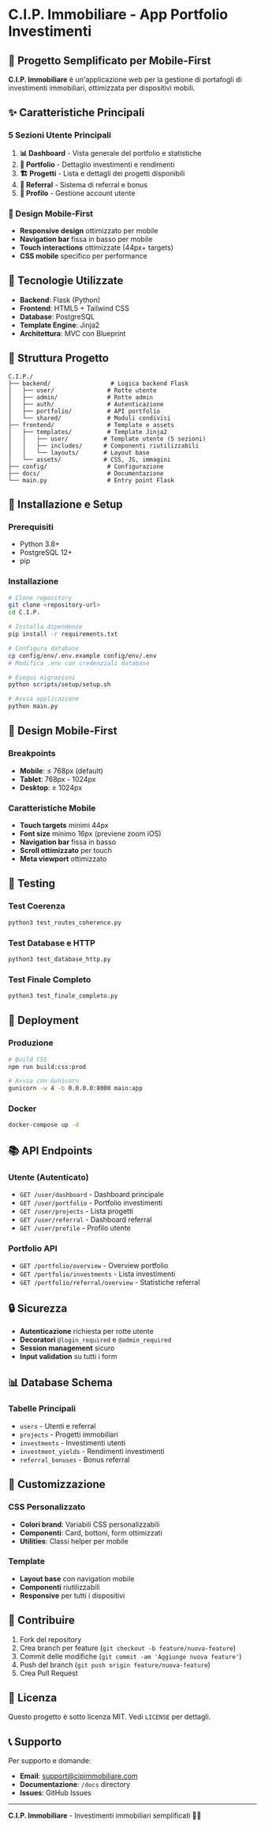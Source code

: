 # C.I.P. Immobiliare - App Portfolio Investimenti

## 🎯 **Progetto Semplificato per Mobile-First**

**C.I.P. Immobiliare** è un'applicazione web per la gestione di portafogli di investimenti immobiliari, ottimizzata per dispositivi mobili.

## ✨ **Caratteristiche Principali**

### **5 Sezioni Utente Principali**
1. **📊 Dashboard** - Vista generale del portfolio e statistiche
2. **💼 Portfolio** - Dettaglio investimenti e rendimenti  
3. **🏗️ Progetti** - Lista e dettagli dei progetti disponibili
4. **🔗 Referral** - Sistema di referral e bonus
5. **👤 Profilo** - Gestione account utente

### **🎨 Design Mobile-First**
- **Responsive design** ottimizzato per mobile
- **Navigation bar** fissa in basso per mobile
- **Touch interactions** ottimizzate (44px+ targets)
- **CSS mobile** specifico per performance

## 🚀 **Tecnologie Utilizzate**

- **Backend**: Flask (Python)
- **Frontend**: HTML5 + Tailwind CSS
- **Database**: PostgreSQL
- **Template Engine**: Jinja2
- **Architettura**: MVC con Blueprint

## 📁 **Struttura Progetto**

```
C.I.P./
├── backend/                 # Logica backend Flask
│   ├── user/               # Rotte utente
│   ├── admin/              # Rotte admin
│   ├── auth/               # Autenticazione
│   ├── portfolio/          # API portfolio
│   └── shared/             # Moduli condivisi
├── frontend/               # Template e assets
│   ├── templates/          # Template Jinja2
│   │   ├── user/          # Template utente (5 sezioni)
│   │   ├── includes/      # Componenti riutilizzabili
│   │   └── layouts/       # Layout base
│   └── assets/            # CSS, JS, immagini
├── config/                 # Configurazione
├── docs/                   # Documentazione
└── main.py                 # Entry point Flask
```

## 🔧 **Installazione e Setup**

### **Prerequisiti**
- Python 3.8+
- PostgreSQL 12+
- pip

### **Installazione**
```bash
# Clone repository
git clone <repository-url>
cd C.I.P.

# Installa dipendenze
pip install -r requirements.txt

# Configura database
cp config/env/.env.example config/env/.env
# Modifica .env con credenziali database

# Esegui migrazioni
python scripts/setup/setup.sh

# Avvia applicazione
python main.py
```

## 📱 **Design Mobile-First**

### **Breakpoints**
- **Mobile**: ≤ 768px (default)
- **Tablet**: 768px - 1024px
- **Desktop**: ≥ 1024px

### **Caratteristiche Mobile**
- **Touch targets** minimi 44px
- **Font size** minimo 16px (previene zoom iOS)
- **Navigation bar** fissa in basso
- **Scroll ottimizzato** per touch
- **Meta viewport** ottimizzato

## 🧪 **Testing**

### **Test Coerenza**
```bash
python3 test_routes_coherence.py
```

### **Test Database e HTTP**
```bash
python3 test_database_http.py
```

### **Test Finale Completo**
```bash
python3 test_finale_completo.py
```

## 🚀 **Deployment**

### **Produzione**
```bash
# Build CSS
npm run build:css:prod

# Avvia con Gunicorn
gunicorn -w 4 -b 0.0.0.0:8000 main:app
```

### **Docker**
```bash
docker-compose up -d
```

## 📚 **API Endpoints**

### **Utente (Autenticato)**
- `GET /user/dashboard` - Dashboard principale
- `GET /user/portfolio` - Portfolio investimenti
- `GET /user/projects` - Lista progetti
- `GET /user/referral` - Dashboard referral
- `GET /user/profile` - Profilo utente

### **Portfolio API**
- `GET /portfolio/overview` - Overview portfolio
- `GET /portfolio/investments` - Lista investimenti
- `GET /portfolio/referral/overview` - Statistiche referral

## 🔒 **Sicurezza**

- **Autenticazione** richiesta per rotte utente
- **Decoratori** `@login_required` e `@admin_required`
- **Session management** sicuro
- **Input validation** su tutti i form

## 📊 **Database Schema**

### **Tabelle Principali**
- `users` - Utenti e referral
- `projects` - Progetti immobiliari
- `investments` - Investimenti utenti
- `investment_yields` - Rendimenti investimenti
- `referral_bonuses` - Bonus referral

## 🎨 **Customizzazione**

### **CSS Personalizzato**
- **Colori brand**: Variabili CSS personalizzabili
- **Componenti**: Card, bottoni, form ottimizzati
- **Utilities**: Classi helper per mobile

### **Template**
- **Layout base** con navigation mobile
- **Componenti** riutilizzabili
- **Responsive** per tutti i dispositivi

## 🤝 **Contribuire**

1. Fork del repository
2. Crea branch per feature (`git checkout -b feature/nuova-feature`)
3. Commit delle modifiche (`git commit -am 'Aggiunge nuova feature'`)
4. Push del branch (`git push origin feature/nuova-feature`)
5. Crea Pull Request

## 📄 **Licenza**

Questo progetto è sotto licenza MIT. Vedi `LICENSE` per dettagli.

## 📞 **Supporto**

Per supporto e domande:
- **Email**: support@cipimmobiliare.com
- **Documentazione**: `/docs` directory
- **Issues**: GitHub Issues

---

**C.I.P. Immobiliare** - Investimenti immobiliari semplificati 📱✨
